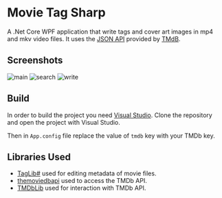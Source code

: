 # Movie Tag Sharp
A .Net Core WPF application that write tags and cover art images in mp4 and mkv video files.
It uses the [JSON API](http://api.themoviedb.org/) provided by [TMdB](https://www.themoviedb.org/).

## Screenshots
![main](https://user-images.githubusercontent.com/10371312/50688641-0979df00-102f-11e9-8ce0-e5eec0fca3e6.PNG)
![search](https://user-images.githubusercontent.com/10371312/50688660-1ac2eb80-102f-11e9-8f30-293cbab2380c.PNG)
![write](https://user-images.githubusercontent.com/10371312/50688666-1e567280-102f-11e9-8f8a-3d490d67e43c.PNG)

## Build
In order to build the project you need [Visual Studio](https://visualstudio.microsoft.com/).
Clone the repository and open the project with Visual Studio.

Then in `App.config` file replace the value of `tmdb` key with your TMDb key.

## Libraries Used
* [TagLib#](https://github.com/mono/taglib-sharp) used for editing metadata of movie files.
* [themoviedbapi](https://github.com/holgerbrandl/themoviedbapi) used to access the TMDb API.
* [TMDbLib](https://github.com/LordMike/TMDbLib) used for interaction with TMDb API.
